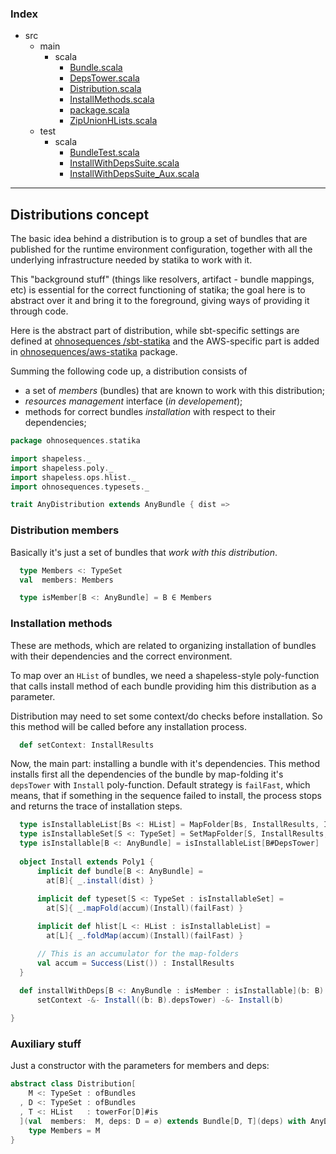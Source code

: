### Index

+ src
  + main
    + scala
      + [Bundle.scala](Bundle.md)
      + [DepsTower.scala](DepsTower.md)
      + [Distribution.scala](Distribution.md)
      + [InstallMethods.scala](InstallMethods.md)
      + [package.scala](package.md)
      + [ZipUnionHLists.scala](ZipUnionHLists.md)
  + test
    + scala
      + [BundleTest.scala](../../test/scala/BundleTest.md)
      + [InstallWithDepsSuite.scala](../../test/scala/InstallWithDepsSuite.md)
      + [InstallWithDepsSuite_Aux.scala](../../test/scala/InstallWithDepsSuite_Aux.md)

------

## Distributions concept

The basic idea behind a distribution is to group a set of bundles that are published for the 
runtime environment configuration, together with all the underlying infrastructure needed by 
statika to work with it.

This "background stuff" (things like resolvers, artifact - bundle mappings, etc) is essential for
the correct functioning of statika; the goal here is to abstract over it and bring it to the
foreground, giving ways of providing it through code.

Here is the abstract part of distribution, while sbt-specific settings are defined at [ohnosequences
/sbt-statika](https://github.com/ohnosequences/sbt-statika) and the AWS-specific part is added in
[ohnosequences/aws-statika](https://github.com/ohnosequences/aws-statika) package.

Summing the following code up, a distribution consists of
- a set of _members_ (bundles) that are known to work with this distribution;
- _resources management_ interface (_in developement_);
- methods for correct bundles _installation_ with respect to their dependencies;


```scala
package ohnosequences.statika

import shapeless._
import shapeless.poly._
import shapeless.ops.hlist._
import ohnosequences.typesets._

trait AnyDistribution extends AnyBundle { dist =>
```

### Distribution members

Basically it's just a set of bundles that _work with this distribution_.

```scala
  type Members <: TypeSet
  val  members: Members

  type isMember[B <: AnyBundle] = B ∈ Members
```

### Installation methods

These are methods, which are related to organizing installation of bundles with their
dependencies and the correct environment.

To map over an `HList` of bundles, we need a shapeless-style poly-function that calls install
method of each bundle providing him this distribution as a parameter.

Distribution may need to set some context/do checks before installation. So this method will 
be called before any installation process.

```scala
  def setContext: InstallResults
```

Now, the main part: installing a bundle with it's dependencies. This method installs first 
all the dependencies of the bundle by map-folding it's `depsTower` with `Install` 
poly-function. Default strategy is `failFast`, which means, that if something in the 
sequence failed to install, the process stops and returns the trace of installation steps.

```scala
  type isInstallableList[Bs <: HList] = MapFolder[Bs, InstallResults, Install.type]
  type isInstallableSet[S <: TypeSet] = SetMapFolder[S, InstallResults, Install.type]
  type isInstallable[B <: AnyBundle] = isInstallableList[B#DepsTower]
 
  object Install extends Poly1 {
      implicit def bundle[B <: AnyBundle] =
        at[B]{ _.install(dist) }
 
      implicit def typeset[S <: TypeSet : isInstallableSet] =
        at[S]{ _.mapFold(accum)(Install)(failFast) }

      implicit def hlist[L <: HList : isInstallableList] =
        at[L]{ _.foldMap(accum)(Install)(failFast) }

      // This is an accumulator for the map-folders
      val accum = Success(List()) : InstallResults
  }
 
  def installWithDeps[B <: AnyBundle : isMember : isInstallable](b: B): InstallResults =
      setContext -&- Install((b: B).depsTower) -&- Install(b)

}
```

 
### Auxiliary stuff

Just a constructor with the parameters for members and deps:


```scala
abstract class Distribution[
    M <: TypeSet : ofBundles
  , D <: TypeSet : ofBundles
  , T <: HList   : towerFor[D]#is
  ](val  members:  M, deps: D = ∅) extends Bundle[D, T](deps) with AnyDistribution {
    type Members = M 
}

```

